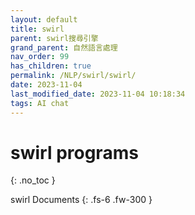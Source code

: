 ```yaml
---
layout: default
title: swirl
parent: swirl搜尋引擎
grand_parent: 自然語言處理
nav_order: 99
has_children: true
permalink: /NLP/swirl/swirl/
date: 2023-11-04
last_modified_date: 2023-11-04 10:18:34
tags: AI chat
---
```


# swirl programs

{: .no_toc }

swirl Documents
{: .fs-6 .fw-300 }
